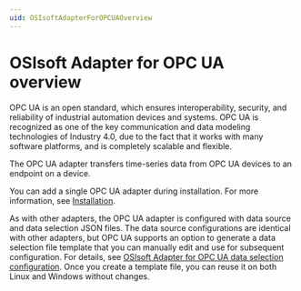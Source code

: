 ```yaml
---
uid: OSIsoftAdapterForOPCUAOverview
---
```


# OSIsoft Adapter for OPC UA overview

OPC UA is an open standard, which ensures interoperability, security, and reliability of industrial automation devices and systems. OPC UA is recognized as one of the key communication and data modeling technologies of Industry 4.0, due to the fact that it works with many software platforms, and is completely scalable and flexible.

The OPC UA adapter transfers time-series data from OPC UA devices to an endpoint on a device.

You can add a single OPC UA adapter during installation. For more information, see [Installation](xref:Installation).

As with other adapters, the OPC UA adapter is configured with data source and data selection JSON files. The data source configurations are identical with other adapters, but OPC UA supports an option to generate a data selection file template that you can manually edit and use for subsequent configuration. For details, see [OSIsoft Adapter for OPC UA data selection configuration](xref:OSIsoftAdapterForOPCUADataSelectionConfiguration). Once you create a template file, you can reuse it on both Linux and Windows without changes.
